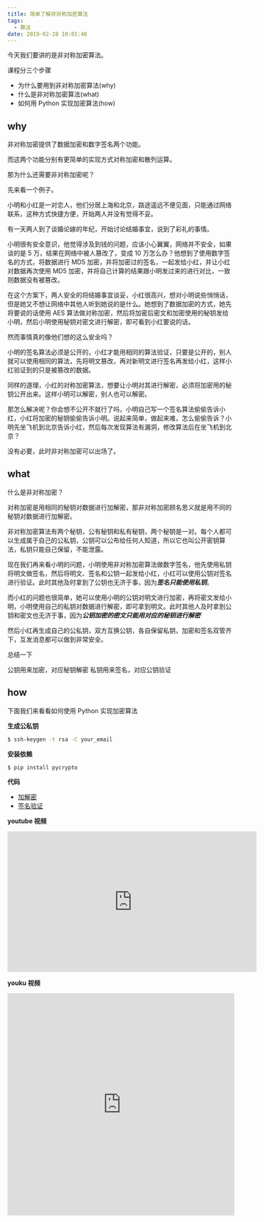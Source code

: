 ```yaml
---
title: 简单了解非对称加密算法
tags:
  - 算法
date: 2019-02-28 10:01:48
---
```



今天我们要讲的是非对称加密算法。

<!-- more --><!-- toc -->

课程分三个步骤
- 为什么要用到非对称加密算法(why)
- 什么是非对称加密算法(what)
- 如何用 Python 实现加密算法(how)

## why

非对称加密提供了数据加密和数字签名两个功能。

而这两个功能分别有更简单的实现方式对称加密和散列运算。

那为什么还需要非对称加密呢？

先来看一个例子。

小明和小红是一对恋人，他们分居上海和北京，路途遥远不便见面，只能通过网络联系，这种方式快捷方便，开始两人并没有觉得不妥。

有一天两人到了谈婚论嫁的年纪，开始讨论结婚事宜，说到了彩礼的事情。

小明很有安全意识，他觉得涉及到钱的问题，应该小心翼翼，网络并不安全，如果谈的是 5 万，结果在网络中被人篡改了，变成 10 万怎么办？他想到了使用数字签名的方式，将数据进行 MD5 加密，并将加密过的签名，一起发给小红，并让小红对数据再次使用 MD5 加密，并将自己计算的结果跟小明发过来的进行对比，一致则数据没有被篡改。

在这个方案下，两人安全的将结婚事宜谈妥，小红很高兴，想对小明说些悄悄话，但是她又不想让网络中其他人听到她说的是什么。她想到了数据加密的方式，她先将要说的话使用 AES 算法做对称加密，然后将加密后密文和加密使用的秘钥发给小明，然后小明使用秘钥对密文进行解密，即可看到小红要说的话。

然而事情真的像他们想的这么安全吗？

小明的签名算法必须是公开的，小红才能用相同的算法验证，只要是公开的，别人就可以使用相同的算法，先将明文篡改，再对新明文进行签名再发给小红，这样小红验证到的只是被篡改的数据。

同样的道理，小红的对称加密算法，想要让小明对其进行解密，必须将加密用的秘钥公开出来。这样小明可以解密，别人也可以解密。

那怎么解决呢？你会想不公开不就行了吗，小明自己写一个签名算法偷偷告诉小红，小红将加密的秘钥偷偷告诉小明。说起来简单，做起来难，怎么偷偷告诉？小明先坐飞机到北京告诉小红，然后每次发现算法有漏洞，修改算法后在坐飞机到北京？

没有必要，此时非对称加密可以出场了。

## what

什么是非对称加密？

对称加密是用相同的秘钥对数据进行加解密，那非对称加密顾名思义就是用不同的秘钥对数据进行加解密。

非对称加密算法有两个秘钥，公有秘钥和私有秘钥，两个秘钥是一对。每个人都可以生成属于自己的公私钥，公钥可以公布给任何人知道，所以它也叫公开密钥算法，私钥只能自己保留，不能泄露。

现在我们再来看小明的问题，小明使用非对称加密算法做数字签名，他先使用私钥将明文做签名，然后将明文、签名和公钥一起发给小红，小红可以使用公钥对签名进行验证。此时其他及时拿到了公钥也无济于事，因为***签名只能使用私钥***。

而小红的问题也很简单，她可以使用小明的公钥对明文进行加密，再将密文发给小明，小明使用自己的私钥对数据进行解密，即可拿到明文。此时其他人及时拿到公钥和密文也无济于事，因为***公钥加密的密文只能用对应的秘钥进行解密***

然后小红再生成自己的公私钥，双方互换公钥，各自保留私钥，加密和签名双管齐下，互发消息都可以做到非常安全。


总结一下

公钥用来加密，对应秘钥解密
私钥用来签名，对应公钥验证

## how

下面我们来看看如何使用 Python 实现加密算法

**生成公私钥**

```bash
$ ssh-keygen -t rsa -C your_email
```

**安装依赖**

```bash
$ pip install pycrypto
```

**代码**

- [加解密](https://github.com/wxnacy/study/blob/master/python/crypto_demo/rsa_cipher.py)
- [签名验证](https://github.com/wxnacy/study/blob/master/python/crypto_demo/rsa_signature.py)


**youtube 视频**

<iframe width="560" height="315" src="https://www.youtube.com/embed/OKIfTOEo7P0" frameborder="0" allow="accelerometer; autoplay; encrypted-media; gyroscope; picture-in-picture" allowfullscreen></iframe>

**youku 视频**

<iframe height=498 width=510 src='http://player.youku.com/embed/XNDA2Nzg3NTY4MA==' frameborder=0 'allowfullscreen'></iframe>
